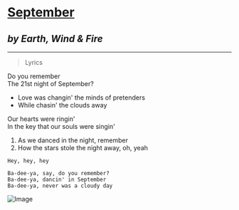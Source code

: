 # **[September](https://genius.com/Earth-wind-and-fire-september-lyrics)**
## *by Earth, Wind & Fire*
---

> Lyrics

Do you remember  
The 21st night of September?  
- Love was changin' the minds of pretenders  
- While chasin' the clouds away  

Our hearts were ringin'  
In the key that our souls were singin'  
1) As we danced in the night, remember  
2) How the stars stole the night away, oh, yeah  

`Hey, hey, hey`
```
Ba-dee-ya, say, do you remember?
Ba-dee-ya, dancin' in September
Ba-dee-ya, never was a cloudy day  
```

![Image](https://t2.genius.com/unsafe/655x655/https%3A%2F%2Fimages.genius.com%2Fb680e9bcd6301c41196eb7f59f8326ab.1000x1000x1.png)
